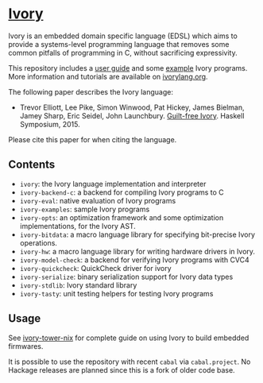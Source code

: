 # [Ivory][ivory]

Ivory is an embedded domain specific language (EDSL) which aims to provide
a systems-level programming language that removes some common pitfalls of
programming in C, without sacrificing expressivity.

This repository includes a [user guide][userguide] and some
[example][examples] Ivory programs. More information and tutorials are
available on [ivorylang.org](http://ivorylang.org).

The following paper describes the Ivory language:

* Trevor Elliott, Lee Pike, Simon Winwood, Pat Hickey, James Bielman, Jamey
  Sharp, Eric Seidel, John
  Launchbury. [Guilt-free Ivory](https://github.com/GaloisInc/ivory/blob/master/ivory-paper/ivory.pdf). Haskell
  Symposium, 2015.

Please cite this paper for when citing the language.

## Contents

* `ivory`: the Ivory language implementation and interpreter
* `ivory-backend-c`: a backend for compiling Ivory programs to C
* `ivory-eval`: native evaluation of Ivory programs
* `ivory-examples`: sample Ivory programs
* `ivory-opts`: an optimization framework and some optimization
  implementations, for the Ivory AST.
* `ivory-bitdata`: a macro language library for specifying bit-precise
  Ivory operations.
* `ivory-hw`: a macro language library for writing hardware drivers
  in Ivory.
* `ivory-model-check`: a backend for verifying Ivory programs with CVC4
* `ivory-quickcheck`: QuickCheck driver for ivory
* `ivory-serialize`: binary serialization support for Ivory data types
* `ivory-stdlib`: Ivory standard library
* `ivory-tasty`: unit testing helpers for testing Ivory programs

## Usage

See [ivory-tower-nix][ivory-tower-nix] for complete guide on using Ivory
to build embedded firmwares.

It is possible to use the repository with recent `cabal`
via `cabal.project`. No Hackage releases are planned since this
is a fork of older code base.

[ivory]: http://github.com/distrap/ivory
[userguide]: http://github.com/distrap/ivory/blob/master/ivory/user-guide.md
[examples]: http://github.com/distrap/ivory/tree/master/ivory-examples/examples
[galois]: http://galois.com
[ivory-tower-nix]: https://github.com/HaskellEmbedded/ivory-tower-nix/
